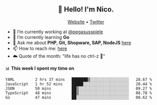 <h2 align="center">👋 Hello! I'm Nico.</h2>
<p align="center">
  <a href="https://gruselhaus.com">Website</a> •
  <a href="https://twitter.com/NicoFinkernagel">Twitter</a>
</p>


- 🔭 I’m currently working at [@pegasusspiele](https://pegasus.de/en)
- 🌱 I’m currently learning **Go**
- 💬 Ask me about **PHP, Git, Shopware, SAP, NodeJS** [here](https://github.com/gruselhaus/gruselhaus/issues)
- 📫 How to reach me: [here](https://github.com/gruselhaus/gruselhaus/issues)
- ☁️ Quote of the month: "life has no ctrl-z 🌴"

📊 **This week I spent my time on**
<!--START_SECTION:waka-->
```text
YAML         2 hrs 37 mins   ███████▒░░░░░░░░░░░░░░░░░   28.67 % 
JavaScript   1 hr 52 mins    █████░░░░░░░░░░░░░░░░░░░░   20.44 % 
JSON         50 mins         ██▒░░░░░░░░░░░░░░░░░░░░░░   09.27 % 
TypeScript   48 mins         ██▒░░░░░░░░░░░░░░░░░░░░░░   08.78 % 
Go           47 mins         ██░░░░░░░░░░░░░░░░░░░░░░░   08.62 % 
```
<!--END_SECTION:waka-->
